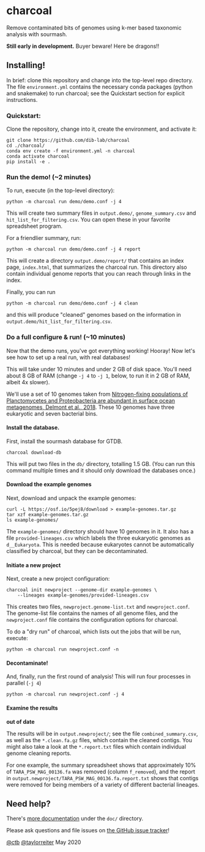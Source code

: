 # charcoal

Remove contaminated bits of genomes using k-mer based taxonomic analysis
with sourmash.

**Still early in development.** Buyer beware! Here be dragons!!

## Installing!

In brief: clone this repository and change into the top-level repo
directory.  The file `environment.yml` contains the necessary conda
packages (python and snakemake) to run charcoal; see the Quickstart
section for explicit instructions.

### Quickstart:

Clone the repository, change into it, create the environment, and activate it:

```
git clone https://github.com/dib-lab/charcoal
cd ./charcoal/
conda env create -f environment.yml -n charcoal
conda activate charcoal
pip install -e .
```

### Run the demo! (~2 minutes)

To run, execute (in the top-level directory):

```
python -m charcoal run demo/demo.conf -j 4
```

This will create two summary files in `output.demo/`,
`genome_summary.csv` and `hit_list_for_filtering.csv`. You can open
these in your favorite spreadsheet program.

For a friendlier summary, run:
```
python -m charcoal run demo/demo.conf -j 4 report
```

This will create a directory `output.demo/report/` that contains an
index page, `index.html`, that summarizes the charcoal run. This directory
also contain individual genome reports that you can reach through links
in the index.

Finally, you can run
```
python -m charcoal run demo/demo.conf -j 4 clean
```
and this will produce "cleaned" genomes based on the information in
`output.demo/hit_list_for_filtering.csv`.

### Do a full configure & run! (~10 minutes)

Now that the demo runs, you've got everything working! Hooray!
Now let's see how to set up a real run, with real databases!

This will take under 10 minutes and under 2 GB of disk space. You'll
need about 8 GB of RAM (change `-j 4` to `-j 1`, below, to run it in 2
GB of RAM, albeit 4x slower).

We'll use a set of 10 genomes taken from
[Nitrogen-fixing populations of Planctomycetes and Proteobacteria are abundant in surface ocean metagenomes, Delmont et al., 2018](https://www.nature.com/articles/s41564-018-0176-9). These
10 genomes have three eukaryotic and seven bacterial bins.

#### Install the database.

First, install the sourmash database for GTDB. 

```
charcoal download-db
```

This will put two files in the `db/` directory, totalling 1.5 GB. (You
can run this command multiple times and it should only download the
databases once.)

#### Download the example genomes

Next, download and unpack the example genomes:

```
curl -L https://osf.io/5pej8/download > example-genomes.tar.gz
tar xzf example-genomes.tar.gz
ls example-genomes/
```
The `example-genomes/` directory should have 10 genomes in it. It also
has a file `provided-lineages.csv` which labels the three eukaryotic
genomes as `d__Eukaryota`. This is needed because eukaryotes cannot be
automatically classified by charcoal, but they can be decontaminated.

#### Initiate a new project

Next, create a new project configuration:
```
charcoal init newproject --genome-dir example-genomes \
    --lineages example-genomes/provided-lineages.csv
```

This creates two files, `newproject.genome-list.txt` and
`newproject.conf`. The genome-list file contains the names of all
genome files, and the `newproject.conf` file contains the
configuration options for charcoal.

To do a "dry run" of charcoal, which lists out the jobs that will be
run, execute:
```
python -m charcoal run newproject.conf -n
```

#### Decontaminate!

And, finally, run the first round of analysis! This will run four
processes in parallel (`-j 4`)
```
python -m charcoal run newproject.conf -j 4
```

#### Examine the results

**out of date**

The results will be in `output.newproject/`; see the file
`combined_summary.csv`, as well as the `*.clean.fa.gz` files, which
contain the cleaned contigs. You might also take a look at the
`*.report.txt` files which contain individual genome cleaning reports.

For one example, the summary spreadsheet shows that approximately 10%
of `TARA_PSW_MAG_00136.fa` was removed (column `f_removed`), and the
report in `output.newproject/TARA_PSW_MAG_00136.fa.report.txt` shows
that contigs were removed for being members of a variety of different
bacterial lineages.

## Need help?

There's [more documentation](doc/README.md) under the `doc/` directory.

Please ask questions and file issues on [the GitHub issue tracker](https://github.com/dib-lab/charcoal/issues)!

[@ctb](https://github.com/ctb/) [@taylorreiter](https://github.com/taylorreiter)
May 2020
